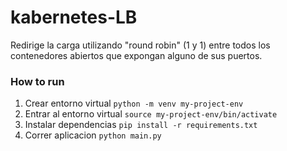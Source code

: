 # kabernetes-LB

Redirige la carga utilizando "round robin" (1 y 1) entre todos los contenedores abiertos que expongan alguno de sus puertos.

### How to run
1. Crear entorno virtual `python -m venv my-project-env`
2. Entrar al entorno virtual `source my-project-env/bin/activate`
2. Instalar dependencias `pip install -r requirements.txt`
3. Correr aplicacion `python main.py`
